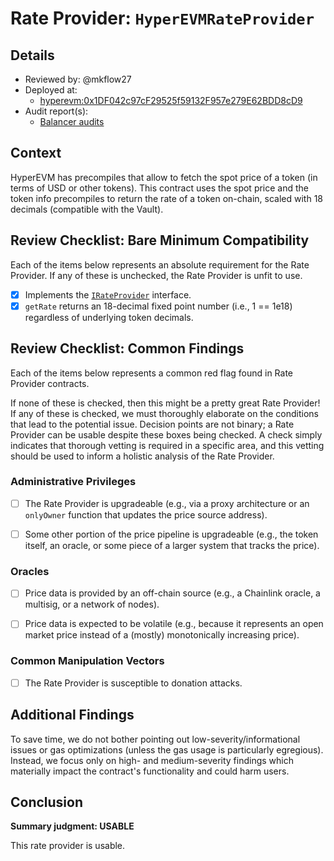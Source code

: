 # Rate Provider: `HyperEVMRateProvider`

## Details
- Reviewed by: @mkflow27
- Deployed at:
    - [hyperevm:0x1DF042c97cF29525f59132F957e279E62BDD8cD9](https://hyperevmscan.io/address/0x1DF042c97cF29525f59132F957e279E62BDD8cD9#code)
- Audit report(s):
    - [Balancer audits](https://github.com/balancer/balancer-v3-monorepo/tree/main/audits)

## Context
HyperEVM has precompiles that allow to fetch the spot price of a token (in terms of USD or other tokens). This contract uses the spot price and the token info precompiles to return the rate of a token on-chain, scaled with 18 decimals (compatible with the Vault).

## Review Checklist: Bare Minimum Compatibility
Each of the items below represents an absolute requirement for the Rate Provider. If any of these is unchecked, the Rate Provider is unfit to use.

- [x] Implements the [`IRateProvider`](https://github.com/balancer/balancer-v2-monorepo/blob/bc3b3fee6e13e01d2efe610ed8118fdb74dfc1f2/pkg/interfaces/contracts/pool-utils/IRateProvider.sol) interface.
- [x] `getRate` returns an 18-decimal fixed point number (i.e., 1 == 1e18) regardless of underlying token decimals.

## Review Checklist: Common Findings
Each of the items below represents a common red flag found in Rate Provider contracts.

If none of these is checked, then this might be a pretty great Rate Provider! If any of these is checked, we must thoroughly elaborate on the conditions that lead to the potential issue. Decision points are not binary; a Rate Provider can be usable despite these boxes being checked. A check simply indicates that thorough vetting is required in a specific area, and this vetting should be used to inform a holistic analysis of the Rate Provider.

### Administrative Privileges
- [ ] The Rate Provider is upgradeable (e.g., via a proxy architecture or an `onlyOwner` function that updates the price source address).

- [ ] Some other portion of the price pipeline is upgradeable (e.g., the token itself, an oracle, or some piece of a larger system that tracks the price).

### Oracles
- [ ] Price data is provided by an off-chain source (e.g., a Chainlink oracle, a multisig, or a network of nodes).

- [ ] Price data is expected to be volatile (e.g., because it represents an open market price instead of a (mostly) monotonically increasing price).

### Common Manipulation Vectors
- [ ] The Rate Provider is susceptible to donation attacks.

## Additional Findings
To save time, we do not bother pointing out low-severity/informational issues or gas optimizations (unless the gas usage is particularly egregious). Instead, we focus only on high- and medium-severity findings which materially impact the contract's functionality and could harm users.

## Conclusion
**Summary judgment: USABLE**

This rate provider is usable.
